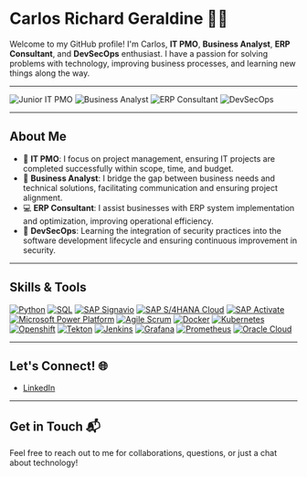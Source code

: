 # Carlos Richard Geraldine 👨‍💻

Welcome to my GitHub profile! I'm Carlos, **IT PMO**, **Business Analyst**, **ERP Consultant**, and **DevSecOps** enthusiast. I have a passion for solving problems with technology, improving business processes, and learning new things along the way.

---

![Junior IT PMO](https://img.shields.io/badge/Role-Junior%20IT%20PMO-blue)
![Business Analyst](https://img.shields.io/badge/Role-Business%20Analyst-yellowgreen)
![ERP Consultant](https://img.shields.io/badge/Role-ERP%20Consultant-blueviolet)
![DevSecOps](https://img.shields.io/badge/Interest-DevSecOps-lightgrey)

---

## About Me

- 🔧 **IT PMO**: I focus on project management, ensuring IT projects are completed successfully within scope, time, and budget.
- 💼 **Business Analyst**: I bridge the gap between business needs and technical solutions, facilitating communication and ensuring project alignment.
- 💻 **ERP Consultant**: I assist businesses with ERP system implementation and optimization, improving operational efficiency.
- 🔐 **DevSecOps**: Learning the integration of security practices into the software development lifecycle and ensuring continuous improvement in security.

---

## Skills & Tools

[![Python](https://img.shields.io/badge/Python-%20-%23326CE5?style=flat&logo=Python)](https://www.python.org)
[![SQL](https://img.shields.io/badge/SQL-%20-%23F46800?style=flat&logo=MySQL)](https://www.mysql.com)
[![SAP Signavio](https://img.shields.io/badge/SAP%20Signavio-%20-%23326CE5?style=flat&logo=SAP)](https://www.signavio.com)
[![SAP S/4HANA Cloud](https://img.shields.io/badge/SAP%20S%2F4HANA%20Cloud-%20-%23326CE5?style=flat&logo=SAP)](https://www.sap.com)
[![SAP Activate](https://img.shields.io/badge/SAP%20Activate-%20-%23326CE5?style=flat&logo=SAP)](https://www.sap.com/products/erp/activate-methodology.html)
[![Microsoft Power Platform](https://img.shields.io/badge/Microsoft%20Power%20Platform-%20-%23326CE5?style=flat&logo=Microsoft)](https://www.microsoft.com/en-us/power-platform/try-free?msockid=02ad0a5063e8685016c01f2a62ad6933)
[![Agile Scrum](https://img.shields.io/badge/Scrum-red)](https://agilealliance.com)
[![Docker](https://img.shields.io/badge/Docker-%20-%232496ED?style=flat&logo=Docker)](https://www.docker.com)
[![Kubernetes](https://img.shields.io/badge/Kubernetes-%20-%23326CE5?style=flat&logo=Kubernetes)](https://kubernetes.io)
[![Openshift](https://img.shields.io/badge/OpenShift-%20-%23D73B20?style=flat&logo=OpenShift)](https://www.openshift.com)
[![Tekton](https://img.shields.io/badge/Tekton-%20-%232C6B8C?style=flat&logo=Tekton)](https://tekton.dev)
[![Jenkins](https://img.shields.io/badge/Jenkins-%20-%23D24939?style=flat&logo=Jenkins)](https://www.jenkins.io)
[![Grafana](https://img.shields.io/badge/Grafana-%20-%23F46800?style=flat&logo=Grafana)](https://grafana.com)
[![Prometheus](https://img.shields.io/badge/Prometheus-%20-%23E6522C?style=flat&logo=Prometheus)](https://prometheus.io)
[![Oracle Cloud](https://img.shields.io/badge/Oracle_Cloud-%20-%23F80000?style=flat&logo=Oracle)](https://www.oracle.com/cloud)

---

## Let's Connect! 🌐

- [LinkedIn](https://www.linkedin.com/in/carlosgeraldine)  

---

## Get in Touch 📬

Feel free to reach out to me for collaborations, questions, or just a chat about technology!

